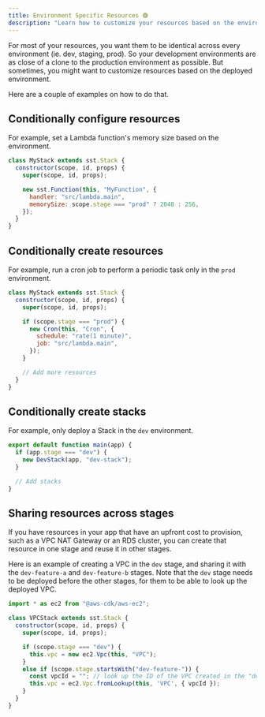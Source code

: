 ```yaml
---
title: Environment Specific Resources 🟢
description: "Learn how to customize your resources based on the environment of a Serverless Stack (SST) app."
---
```


For most of your resources, you want them to be identical across every environment (ie. dev, staging, prod). So your development environments are as close of a clone to the production environment as possible. But sometimes, you might want to customize resources based on the deployed environment.

Here are a couple of examples on how to do that.

## Conditionally configure resources

For example, set a Lambda function's memory size based on the environment.

```js {7} title="stacks/MyStack.js"
class MyStack extends sst.Stack {
  constructor(scope, id, props) {
    super(scope, id, props);

    new sst.Function(this, "MyFunction", {
      handler: "src/lambda.main",
      memorySize: scope.stage === "prod" ? 2048 : 256,
    });
  }
}
```

## Conditionally create resources

For example, run a cron job to perform a periodic task only in the `prod` environment.

```js {5-10} title="stacks/MyStack.js"
class MyStack extends sst.Stack {
  constructor(scope, id, props) {
    super(scope, id, props);

    if (scope.stage === "prod") {
      new Cron(this, "Cron", {
        schedule: "rate(1 minute)",
        job: "src/lambda.main",
      });
    }

    // Add more resources
  }
}
```

## Conditionally create stacks

For example, only deploy a Stack in the `dev` environment.

```js {2-4} title="stacks/index.js"
export default function main(app) {
  if (app.stage === "dev") {
    new DevStack(app, "dev-stack");
  }

  // Add stacks
}
```

## Sharing resources across stages

If you have resources in your app that have an upfront cost to provision, such as a VPC NAT Gateway or an RDS cluster, you can create that resource in one stage and reuse it in other stages.

Here is an example of creating a VPC in the `dev` stage, and sharing it with the `dev-feature-a` and `dev-feature-b` stages. Note that the `dev` stage needs to be deployed before the other stages, for them to be able to look up the deployed VPC.

```js title="stacks/VPCStack.js"
import * as ec2 from "@aws-cdk/aws-ec2";

class VPCStack extends sst.Stack {
  constructor(scope, id, props) {
    super(scope, id, props);

    if (scope.stage === "dev") {
      this.vpc = new ec2.Vpc(this, "VPC");
    }
    else if (scope.stage.startsWith("dev-feature-")) {
      const vpcId = ""; // look up the ID of the VPC created in the "dev" stage
      this.vpc = ec2.Vpc.fromLookup(this, 'VPC', { vpcId });
    }
  }
}
```
